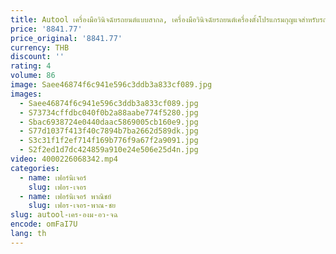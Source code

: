 ```yaml
---
title: Autool เครื่องมือวินิจฉัยรถยนต์แบบสากล, เครื่องมือวินิจฉัยรถยนต์เครื่องตั้งโปรแกรมกุญแจสำหรับรถยนต์ทุกประเภทของ Foxwell
price: '8841.77'
price_original: '8841.77'
currency: THB
discount: ''
rating: 4
volume: 86
image: Saee46874f6c941e596c3ddb3a833cf089.jpg
images:
  - Saee46874f6c941e596c3ddb3a833cf089.jpg
  - S73734cffdbc040f0b2a88aabe774f5280.jpg
  - Sbac6938724e0440daac5869005cb160e9.jpg
  - S77d1037f413f40c7894b7ba2662d589dk.jpg
  - S3c31f1f2ef714f169b776f9a67f2a9091.jpg
  - S2f2ed1d7dc424859a910e24e506e25d4n.jpg
video: 4000226068342.mp4
categories:
  - name: เฟอร์นิเจอร์
    slug: เฟอร-เจอร
  - name: เฟอร์นิเจอร์ พาณิชย์
    slug: เฟอร-เจอร-พาณ-ชย
slug: autool-เคร-องม-อว-จฉ
encode: omFaI7U
lang: th
---
```

  